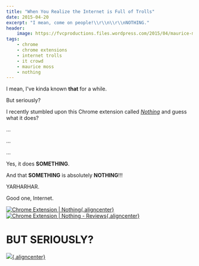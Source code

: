 ```yaml
---
title: "When You Realize the Internet is Full of Trolls"
date: 2015-04-20
excerpt: "I mean, come on people!\\r\\n\\r\\nNOTHING."
header:
    image: https://fvcproductions.files.wordpress.com/2015/04/maurice-moss-the-it-crowd-24808-1920x1080.jpg?w=1024&h=436&crop=1
tags:
    - chrome
    - chrome extensions
    - internet trolls
    - it crowd
    - maurice moss
    - nothing
---
```


I mean, I've kinda known **that** for a while.

But seriously?

I recently stumbled upon this Chrome extension called
*[Nothing](https://chrome.google.com/webstore/detail/nothing/mabenbhpjlchigbbpafligkdnlhjbmel?hl=en-US "Nothing | Chrome Extension")*
and guess what it does?

...

...

...

Yes, it does **SOMETHING**.

And that **SOMETHING** is absolutely **NOTHING**!!!

YARHARHAR.

Good one, Internet.

[![Chrome Extension |
Nothing](https://fvcproductions.files.wordpress.com/2015/04/screenshot-2015-04-20-21-53-09.png){.aligncenter}](https://fvcproductions.files.wordpress.com/2015/04/screenshot-2015-04-20-21-53-09.png)[![Chrome
Extension | Nothing -
Reviews](https://fvcproductions.files.wordpress.com/2015/04/screenshot-2015-04-20-21-53-27.png){.aligncenter}](https://fvcproductions.files.wordpress.com/2015/04/screenshot-2015-04-20-21-53-27.png)

BUT SERIOUSLY?
==============

[![](https://7770647a14b0867efc75-b939f832d8cd9c860ce8909163419528.r92.cf2.rackcdn.com/125444.jpg){.aligncenter}](https://7770647a14b0867efc75-b939f832d8cd9c860ce8909163419528.r92.cf2.rackcdn.com/125444.jpg)
